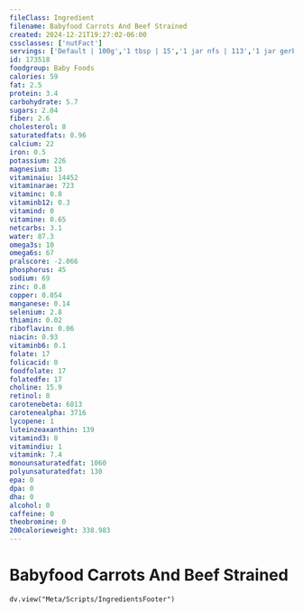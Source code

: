 ```yaml
---
fileClass: Ingredient
filename: Babyfood Carrots And Beef Strained
created: 2024-12-21T19:27:02-06:00
cssclasses: ['nutFact']
servings: ['Default | 100g','1 tbsp | 15','1 jar nfs | 113','1 jar gerber second food (4 oz) | 113']
id: 173518
foodgroup: Baby Foods
calories: 59
fat: 2.5
protein: 3.4
carbohydrate: 5.7
sugars: 2.04
fiber: 2.6
cholesterol: 8
saturatedfats: 0.96
calcium: 22
iron: 0.5
potassium: 226
magnesium: 13
vitaminaiu: 14452
vitaminarae: 723
vitaminc: 0.8
vitaminb12: 0.3
vitamind: 0
vitamine: 0.65
netcarbs: 3.1
water: 87.3
omega3s: 10
omega6s: 67
pralscore: -2.066
phosphorus: 45
sodium: 69
zinc: 0.8
copper: 0.054
manganese: 0.14
selenium: 2.8
thiamin: 0.02
riboflavin: 0.06
niacin: 0.93
vitaminb6: 0.1
folate: 17
folicacid: 0
foodfolate: 17
folatedfe: 17
choline: 15.9
retinol: 0
carotenebeta: 6813
carotenealpha: 3716
lycopene: 1
luteinzeaxanthin: 139
vitamind3: 0
vitamindiu: 1
vitamink: 7.4
monounsaturatedfat: 1060
polyunsaturatedfat: 130
epa: 0
dpa: 0
dha: 0
alcohol: 0
caffeine: 0
theobromine: 0
200calorieweight: 338.983
---
```


# Babyfood Carrots And Beef Strained

```dataviewjs
dv.view("Meta/Scripts/IngredientsFooter")
```